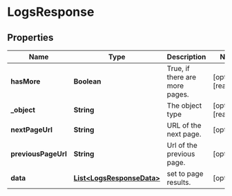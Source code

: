 

# LogsResponse

## Properties

Name | Type | Description | Notes
------------ | ------------- | ------------- | -------------
**hasMore** | **Boolean** | True, if there are more pages. |  [optional] [readonly]
**_object** | **String** | The object type |  [optional] [readonly]
**nextPageUrl** | **String** | URL of the next page. |  [optional]
**previousPageUrl** | **String** | Url of the previous page. |  [optional]
**data** | [**List&lt;LogsResponseData&gt;**](LogsResponseData.md) | set to page results. |  [optional]




